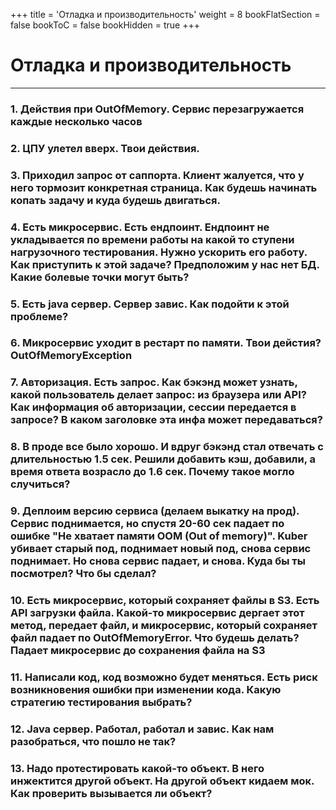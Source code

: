 +++
title = 'Отладка и производительность'
weight = 8
bookFlatSection = false
bookToC = false
bookHidden = true
+++

# Отладка и производительность

---
### 1. Действия при OutOfMemory. Сервис перезагружается каждые несколько часов
### 2. ЦПУ улетел вверх. Твои действия. 
### 3. Приходил запрос от саппорта. Клиент жалуется, что у него тормозит конкретная страница. Как будешь начинать копать задачу и куда будешь двигаться. 
### 4. Есть микросервис. Есть ендпоинт. Ендпоинт не укладывается по времени работы на какой то ступени нагрузочного тестирования. Нужно ускорить его работу. Как приступить к этой задаче? Предположим у нас нет БД. Какие болевые точки могут быть?
### 5. Есть java сервер. Сервер завис. Как подойти к этой проблеме?
### 6. Микросервис уходит в рестарт по памяти. Твои дейстия? OutOfMemoryException
### 7. Авторизация. Есть запрос. Как бэкэнд может узнать, какой пользователь делает запрос: из браузера или API? Как информация об авторизации, сессии передается в запросе? В каком заголовке эта инфа может передаваться?
### 8. В проде все было хорошо. И вдруг бэкэнд стал отвечать с длительностью 1.5 сек. Решили добавить кэш, добавили, а время ответа возрасло до 1.6 сек. Почему такое могло случиться?
### 9. Деплоим версию сервиса (делаем выкатку на прод). Сервис поднимается, но спустя 20-60 сек падает по ошибке "Не хватает памяти OOM (Out of memory)". Kuber убивает старый под, поднимает новый под, снова сервис поднимает. Но снова сервис падает, и снова. Куда бы ты посмотрел? Что бы сделал?
### 10. Есть микросервис, который сохраняет файлы в S3. Есть API загрузки файла. Какой-то микросервис дергает этот метод, передает файл, и микросервис, который сохраняет файл падает по OutOfMemoryError. Что будешь делать? Падает микросервис до сохранения файла на S3
### 11. Написали код, код возможно будет меняться. Есть риск возникновения ошибки при изменении кода. Какую стратегию тестирования выбрать?
### 12. Java сервер. Работал, работал и завис. Как нам разобраться, что пошло не так?
### 13. Надо протестировать какой-то объект. В него инжектится другой объект. На другой объект кидаем мок. Как проверить вызывается ли объект?